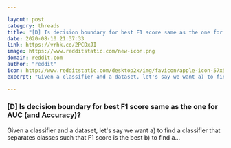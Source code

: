 ```yaml
---

layout: post
category: threads
title: "[D] Is decision boundary for best F1 score same as the one for AUC (and Accuracy)?"
date: 2020-08-10 21:37:33
link: https://vrhk.co/2PCDxJI
image: https://www.redditstatic.com/new-icon.png
domain: reddit.com
author: "reddit"
icon: http://www.redditstatic.com/desktop2x/img/favicon/apple-icon-57x57.png
excerpt: "Given a classifier and a dataset, let's say we want a) to find a classifier that separates classes such that F1 score is the best b) to find a..."

---
```


### [D] Is decision boundary for best F1 score same as the one for AUC (and Accuracy)?

Given a classifier and a dataset, let's say we want a) to find a classifier that separates classes such that F1 score is the best b) to find a...